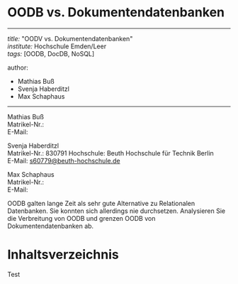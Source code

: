 # OODB vs. Dokumentendatenbanken

---
*title:* "OODV vs. Dokumentendatenbanken"   
*institute:* Hochschule Emden/Leer   
*tags:* [OODB, DocDB, NoSQL]

author:
- Mathias Buß
- Svenja Haberditzl
- Max Schaphaus

---

Mathias Buß   
Matrikel-Nr.:   
E-Mail:

Svenja Haberditzl   
Matrikel-Nr.: 830791
Hochschule: Beuth Hochschule für Technik Berlin   
E-Mail: s60779@beuth-hochschule.de

Max Schaphaus   
Matrikel-Nr.:   
E-Mail:


OODB galten lange Zeit als sehr gute Alternative zu Relationalen Datenbanken. Sie konnten sich allerdings nie durchsetzen.
Analysieren Sie die Verbreitung von OODB und grenzen OODB von Dokumentendatenbanken ab.

# Inhaltsverzeichnis
 Test






